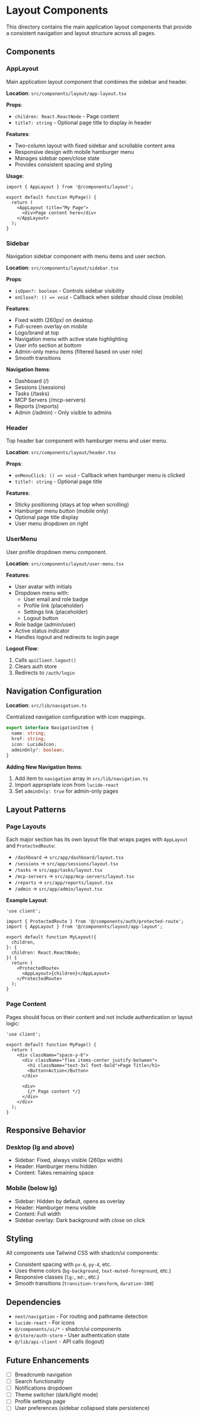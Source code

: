 # Layout Components

This directory contains the main application layout components that provide a consistent navigation and layout structure across all pages.

## Components

### AppLayout

Main application layout component that combines the sidebar and header.

**Location**: `src/components/layout/app-layout.tsx`

**Props**:
- `children: React.ReactNode` - Page content
- `title?: string` - Optional page title to display in header

**Features**:
- Two-column layout with fixed sidebar and scrollable content area
- Responsive design with mobile hamburger menu
- Manages sidebar open/close state
- Provides consistent spacing and styling

**Usage**:
```tsx
import { AppLayout } from '@/components/layout';

export default function MyPage() {
  return (
    <AppLayout title="My Page">
      <div>Page content here</div>
    </AppLayout>
  );
}
```

### Sidebar

Navigation sidebar component with menu items and user section.

**Location**: `src/components/layout/sidebar.tsx`

**Props**:
- `isOpen?: boolean` - Controls sidebar visibility
- `onClose?: () => void` - Callback when sidebar should close (mobile)

**Features**:
- Fixed width (260px) on desktop
- Full-screen overlay on mobile
- Logo/brand at top
- Navigation menu with active state highlighting
- User info section at bottom
- Admin-only menu items (filtered based on user role)
- Smooth transitions

**Navigation Items**:
- Dashboard (/)
- Sessions (/sessions)
- Tasks (/tasks)
- MCP Servers (/mcp-servers)
- Reports (/reports)
- Admin (/admin) - Only visible to admins

### Header

Top header bar component with hamburger menu and user menu.

**Location**: `src/components/layout/header.tsx`

**Props**:
- `onMenuClick: () => void` - Callback when hamburger menu is clicked
- `title?: string` - Optional page title

**Features**:
- Sticky positioning (stays at top when scrolling)
- Hamburger menu button (mobile only)
- Optional page title display
- User menu dropdown on right

### UserMenu

User profile dropdown menu component.

**Location**: `src/components/layout/user-menu.tsx`

**Features**:
- User avatar with initials
- Dropdown menu with:
  - User email and role badge
  - Profile link (placeholder)
  - Settings link (placeholder)
  - Logout button
- Role badge (admin/user)
- Active status indicator
- Handles logout and redirects to login page

**Logout Flow**:
1. Calls `apiClient.logout()`
2. Clears auth store
3. Redirects to `/auth/login`

## Navigation Configuration

**Location**: `src/lib/navigation.ts`

Centralized navigation configuration with icon mappings.

```typescript
export interface NavigationItem {
  name: string;
  href: string;
  icon: LucideIcon;
  adminOnly?: boolean;
}
```

**Adding New Navigation Items**:
1. Add item to `navigation` array in `src/lib/navigation.ts`
2. Import appropriate icon from `lucide-react`
3. Set `adminOnly: true` for admin-only pages

## Layout Patterns

### Page Layouts

Each major section has its own layout file that wraps pages with `AppLayout` and `ProtectedRoute`:

- `/dashboard` → `src/app/dashboard/layout.tsx`
- `/sessions` → `src/app/sessions/layout.tsx`
- `/tasks` → `src/app/tasks/layout.tsx`
- `/mcp-servers` → `src/app/mcp-servers/layout.tsx`
- `/reports` → `src/app/reports/layout.tsx`
- `/admin` → `src/app/admin/layout.tsx`

**Example Layout**:
```tsx
'use client';

import { ProtectedRoute } from '@/components/auth/protected-route';
import { AppLayout } from '@/components/layout/app-layout';

export default function MyLayout({
  children,
}: {
  children: React.ReactNode;
}) {
  return (
    <ProtectedRoute>
      <AppLayout>{children}</AppLayout>
    </ProtectedRoute>
  );
}
```

### Page Content

Pages should focus on their content and not include authentication or layout logic:

```tsx
'use client';

export default function MyPage() {
  return (
    <div className="space-y-6">
      <div className="flex items-center justify-between">
        <h1 className="text-3xl font-bold">Page Title</h1>
        <Button>Action</Button>
      </div>

      <div>
        {/* Page content */}
      </div>
    </div>
  );
}
```

## Responsive Behavior

### Desktop (lg and above)
- Sidebar: Fixed, always visible (260px width)
- Header: Hamburger menu hidden
- Content: Takes remaining space

### Mobile (below lg)
- Sidebar: Hidden by default, opens as overlay
- Header: Hamburger menu visible
- Content: Full width
- Sidebar overlay: Dark background with close on click

## Styling

All components use Tailwind CSS with shadcn/ui components:
- Consistent spacing with `px-6`, `py-4`, etc.
- Uses theme colors (`bg-background`, `text-muted-foreground`, etc.)
- Responsive classes (`lg:`, `md:`, etc.)
- Smooth transitions (`transition-transform`, `duration-300`)

## Dependencies

- `next/navigation` - For routing and pathname detection
- `lucide-react` - For icons
- `@/components/ui/*` - shadcn/ui components
- `@/store/auth-store` - User authentication state
- `@/lib/api-client` - API calls (logout)

## Future Enhancements

- [ ] Breadcrumb navigation
- [ ] Search functionality
- [ ] Notifications dropdown
- [ ] Theme switcher (dark/light mode)
- [ ] Profile settings page
- [ ] User preferences (sidebar collapsed state persistence)
